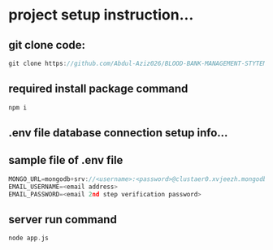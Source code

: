 # project setup instruction...

## git clone code:
```cpp
git clone https://github.com/Abdul-Aziz026/BLOOD-BANK-MANAGEMENT-STYTEM.git
```

## required install package command
```cpp
npm i
```


## .env file database connection setup info...
## sample file of .env file
```cpp
MONGO_URL=mongodb+srv://<username>:<password>@clustaer0.xvjeezh.mongodb.net/Hackathon-p2
EMAIL_USERNAME=<email address>
EMAIL_PASSWORD=<email 2nd step verification password>
```


## server run command
```cpp
node app.js
```

